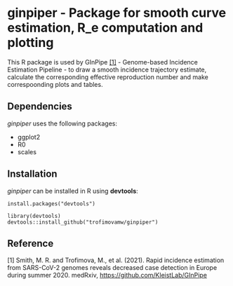 # ginpiper - Package for smooth curve estimation, R_e computation and plotting

This R package is used by GInPipe [[1]](#1) - Genome-based Incidence Estimation Pipeline - to draw a smooth incidence trajectory estimate, calculate the corresponding effective reproduction number and make correspoonding plots and tables.

## Dependencies

*ginpiper* uses the following packages:

  - ggplot2
  - R0
  - scales

## Installation

*ginpiper* can be installed in R using **devtools**:

```
install.packages("devtools")

library(devtools)
devtools::install_github("trofimovamw/ginpiper")
```
 
## Reference
<a id="1">[1]</a> 
Smith, M. R. and Trofimova, M., et al. (2021). Rapid incidence estimation from SARS-CoV-2 genomes reveals decreased case detection in Europe during summer 2020. medRxiv, https://github.com/KleistLab/GInPipe

